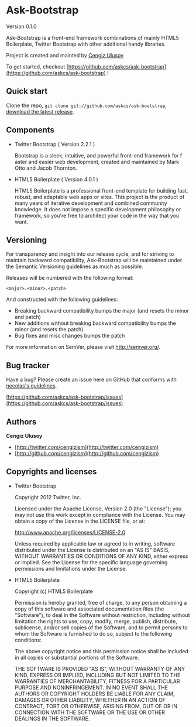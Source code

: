 Ask-Bootstrap
=================

Version 0.1.0

Ask-Bootstrap is a front-end framework combinations of mainly HTML5 Boilerplate, Twitter Bootstrap with other additional handy libraries. 

Project is created and mainted by [Cengiz Ulusoy](mailto:culusoy@ask-cs.nl)

To get started, checkout [https://github.com/askcs/ask-bootstrap](https://github.com/askcs/ask-bootstrap) !



Quick start
-----------

Clone the repo, `git clone git://github.com/askcs/ask-bootstrap`, [download the latest release](https://github.com/askcs/ask-bootstrap).



Components
-----------

+	Twitter Bootstrap
	( Version 2.2.1 )
	
	Bootstrap is a sleek, intuitive, and powerful front-end framework for f	aster and easier web development, created and maintained by Mark Otto and Jacob Thornton.
	
+	HTML5 Boilerplate
	( Version 4.0.1 )
	
	HTML5 Boilerplate is a professional front-end template for building 	fast, robust, and adaptable web apps or sites. This project is the 	product of many years of iterative development and combined community 	knowledge. It does not impose a specific development philosophy or 	framework, so you're free to architect your code in the way that you 	want.


Versioning
----------

For transparency and insight into our release cycle, and for striving to maintain backward compatibility, Ask-Bootstrap will be maintained under the Semantic Versioning guidelines as much as possible.

Releases will be numbered with the following format:

`<major>.<minor>.<patch>`

And constructed with the following guidelines:

* Breaking backward compatibility bumps the major (and resets the minor and patch)
* New additions without breaking backward compatibility bumps the minor (and resets the patch)
* Bug fixes and misc changes bumps the patch

For more information on SemVer, please visit http://semver.org/.



Bug tracker
-----------

Have a bug? Please create an issue here on GitHub that conforms with [necolas's guidelines](https://github.com/necolas/issue-guidelines).

[https://github.com/askcs/ask-bootstrap/issues](https://github.com/askcs/ask-bootstrap/issues)



Authors
-------

**Cengiz Ulusoy**

+ [http://twitter.com/cengizism](http://twitter.com/cengizism)
+ [http://github.com/cengizism](http://github.com/cengizism)



Copyrights and licenses
---------------------

+ 	Twitter Bootstrap

	Copyright 2012 Twitter, Inc.

	Licensed under the Apache License, Version 2.0 (the "License");
	you may not use this work except in compliance with the License.
	You may obtain a copy of the License in the LICENSE file, or at:

   	http://www.apache.org/licenses/LICENSE-2.0

	Unless required by applicable law or agreed to in writing, software
	distributed under the License is distributed on an "AS IS" BASIS,
	WITHOUT WARRANTIES OR CONDITIONS OF ANY KIND, either express or implied.
	See the License for the specific language governing permissions and
	limitations under the License.

+	HTML5 Boilerplate
	
	Copyright (c) HTML5 Boilerplate

	Permission is hereby granted, free of charge, to any person obtaining a 	copy of this software and associated documentation files (the 	"Software"), to deal in the Software without restriction, including 	without limitation the rights to use, copy, modify, merge, publish, 	distribute, sublicense, and/or sell copies of the Software, and to 	permit persons to whom the Software is furnished to do so, subject to 	the following conditions:

	The above copyright notice and this permission notice shall be included 	in all copies or substantial portions of the Software.

	THE SOFTWARE IS PROVIDED "AS IS", WITHOUT WARRANTY OF ANY KIND, EXPRESS 	OR IMPLIED, INCLUDING BUT NOT LIMITED TO THE WARRANTIES OF 	MERCHANTABILITY, FITNESS FOR A PARTICULAR PURPOSE AND NONINFRINGEMENT. 	IN NO EVENT SHALL THE AUTHORS OR COPYRIGHT HOLDERS BE LIABLE FOR ANY 	CLAIM, DAMAGES OR OTHER LIABILITY, WHETHER IN AN ACTION OF CONTRACT, 	TORT OR OTHERWISE, ARISING FROM, OUT OF OR IN CONNECTION WITH THE 	SOFTWARE OR THE USE OR OTHER DEALINGS IN THE SOFTWARE.